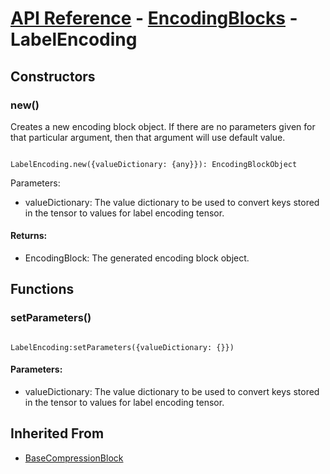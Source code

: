 # [API Reference](../../API.md) - [EncodingBlocks](../EncodingBlocks.md) - LabelEncoding

## Constructors

### new()

Creates a new encoding block object. If there are no parameters given for that particular argument, then that argument will use default value.

```

LabelEncoding.new({valueDictionary: {any}}): EncodingBlockObject

```

Parameters:

* valueDictionary: The value dictionary to be used to convert keys stored in the tensor to values for label encoding tensor.

#### Returns:

* EncodingBlock: The generated encoding block object.

## Functions

### setParameters()

```

LabelEncoding:setParameters({valueDictionary: {}})

```

#### Parameters:

* valueDictionary: The value dictionary to be used to convert keys stored in the tensor to values for label encoding tensor.

## Inherited From

* [BaseCompressionBlock](BaseCompressionBlock.md)
